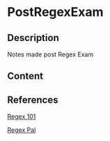 # PostRegexExam

## Description

Notes made post Regex Exam

## Content



## References

[Regex 101](https://regex101.com/)

[Regex Pal](https://www.regexpal.com/)
